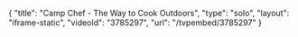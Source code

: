 {
    "title": "Camp Chef - The Way to Cook Outdoors",
    "type": "solo",
    "layout": "iframe-static",
    "videoId": "3785297",
    "url": "\/tvpembed\/3785297"
}